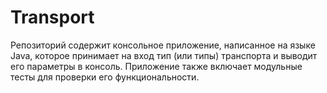 # Transport

Репозиторий содержит консольное приложение, написанное на языке Java, которое принимает на вход тип (или типы) транспорта и выводит его параметры в консоль. Приложение также включает модульные тесты для проверки его функциональности.
